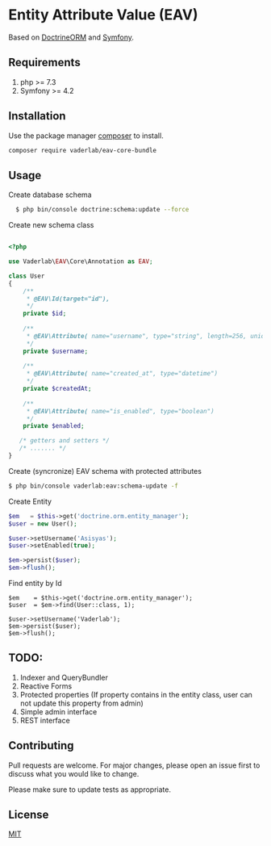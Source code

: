 # Entity Attribute Value (EAV)

Based on [DoctrineORM](https://www.doctrine-project.org/) and [Symfony](https://symfony.com/). 

## Requirements

1. php >= 7.3
2. Symfony >= 4.2

## Installation

Use the package manager [composer](https://getcomposer.org/) to install.

```bash
composer require vaderlab/eav-core-bundle
```

## Usage

Create database schema
```bash
  $ php bin/console doctrine:schema:update --force
```

Create new schema class
```php

<?php

use Vaderlab\EAV\Core\Annotation as EAV;

class User
{
    /**
     * @EAV\Id(target="id"),
     */
    private $id;
   
    /**
     * @EAV\Attribute( name="username", type="string", length=256, unique=true)
     */
    private $username;
     
    /**
     * @EAV\Attribute( name="created_at", type="datetime")
     */
    private $createdAt;
    
    /**
     * @EAV\Attribute( name="is_enabled", type="boolean")
     */
    private $enabled;

   /* getters and setters */
   /* ....... */
}

```
Create (syncronize) EAV schema with protected attributes
```bash
$ php bin/console vaderlab:eav:schema-update -f
```

Create Entity
```php
$em   = $this->get('doctrine.orm.entity_manager');
$user = new User();

$user->setUsername('Asisyas');
$user->setEnabled(true);

$em->persist($user);
$em->flush();
````

Find entity by Id
```
$em    = $this->get('doctrine.orm.entity_manager');
$user  = $em->find(User::class, 1);

$user->setUsername('Vaderlab');
$em->persist($user);
$em->flush();
```

## TODO:
1. Indexer and QueryBundler
2. Reactive Forms
3. Protected properties (If property contains in the entity class, user can not update this property from admin)
4. Simple admin interface
5. REST interface


## Contributing
Pull requests are welcome. For major changes, please open an issue first to discuss what you would like to change.

Please make sure to update tests as appropriate.

## License
[MIT](https://choosealicense.com/licenses/mit/)